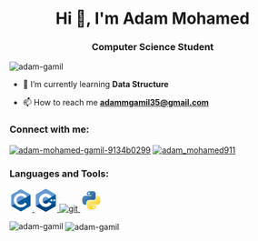 <h1 align="center">Hi 👋, I'm Adam Mohamed</h1>
<h3 align="center">Computer Science Student</h3>

<p align="left"> <img src="https://komarev.com/ghpvc/?username=adam-gamil&label=Profile%20views&color=0e75b6&style=flat" alt="adam-gamil" /> </p>

- 🌱 I’m currently learning **Data Structure**

- 📫 How to reach me **adammgamil35@gmail.com**

<h3 align="left">Connect with me:</h3>
<p align="left">
<a href="https://linkedin.com/in/adam-mohamed-gamil-9134b0299" target="blank"><img align="center" src="https://raw.githubusercontent.com/rahuldkjain/github-profile-readme-generator/master/src/images/icons/Social/linked-in-alt.svg" alt="adam-mohamed-gamil-9134b0299" height="30" width="40" /></a>
<a href="https://codeforces.com/profile/adam_mohamed911" target="blank"><img align="center" src="https://raw.githubusercontent.com/rahuldkjain/github-profile-readme-generator/master/src/images/icons/Social/codeforces.svg" alt="adam_mohamed911" height="30" width="40" /></a>
</p>

<h3 align="left">Languages and Tools:</h3>
<p align="left"> <a href="https://www.cprogramming.com/" target="_blank" rel="noreferrer"> <img src="https://raw.githubusercontent.com/devicons/devicon/master/icons/c/c-original.svg" alt="c" width="40" height="40"/> </a> <a href="https://www.w3schools.com/cpp/" target="_blank" rel="noreferrer"> <img src="https://raw.githubusercontent.com/devicons/devicon/master/icons/cplusplus/cplusplus-original.svg" alt="cplusplus" width="40" height="40"/> </a> <a href="https://git-scm.com/" target="_blank" rel="noreferrer"> <img src="https://www.vectorlogo.zone/logos/git-scm/git-scm-icon.svg" alt="git" width="40" height="40"/> </a> <a href="https://www.python.org" target="_blank" rel="noreferrer"> <img src="https://raw.githubusercontent.com/devicons/devicon/master/icons/python/python-original.svg" alt="python" width="40" height="40"/> </a> </p>

<p><img align="left" src="https://github-readme-stats.vercel.app/api/top-langs?username=adam-gamil&show_icons=true&locale=en&layout=compact" alt="adam-gamil" /></p>

<p>&nbsp;<img align="center" src="https://github-readme-stats.vercel.app/api?username=adam-gamil&show_icons=true&locale=en" alt="adam-gamil" /></p>
